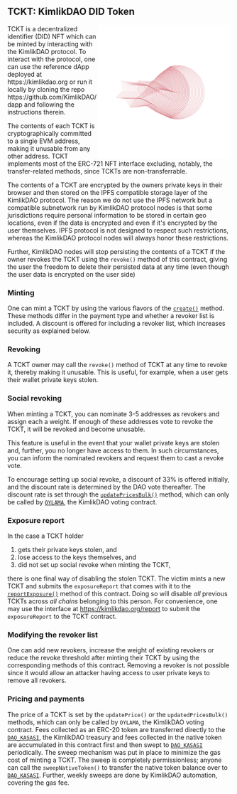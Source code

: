 ## TCKT: KimlikDAO DID Token

<img align="right" width="300" height="300" src="images/cover.svg">
TCKT is a decentralized identifier (DID) NFT which can be minted by
interacting with the KimlikDAO protocol. To interact with the protocol,
one can use the reference dApp deployed at https://kimlikdao.org or run it
locally by cloning the repo https://github.com/KimlikDAO/dapp and following
the instructions therein.

The contents of each TCKT is cryptographically committed to a single EVM
address, making it unusable from any other address.
TCKT implements most of the ERC-721 NFT interface excluding, notably, the
transfer-related methods, since TCKTs are non-transferrable.

The contents of a TCKT are encrypted by the owners private keys in their
browser and then stored on the IPFS compatible storage layer of the KimlikDAO
protocol. The reason we do not use the IPFS network but a compatible 
subnetwork run by KimlikDAO protocol nodes is that some jurisdictions
require personal information to be stored in certain geo locations, even
if the data is encrypted and even if it's encrypted by the user themselves.
IPFS protocol is not designed to respect such restrictions, whereas the
KimlikDAO protocol nodes will always honor these restrictions.

Further, KimlikDAO nodes will stop persisting the contents of a TCKT if
the owner revokes the TCKT using the `revoke()` method of this contract,
giving the user the freedom to delete their persisted data at any time
(even though the user data is encrypted on the user side)

### Minting

One can mint a TCKT by using the various flavors of the [`create()`](https://github.com/KimlikDAO/TCKT/blob/main/contracts/TCKT.sol#L192-L196) method.
These methods differ in the payment type and whether a revoker list is
included. A discount is offered for including a revoker list, which increases
security as explained below.

### Revoking

A TCKT owner may call the `revoke()` method of TCKT at any time
to revoke it, thereby making it unusable. This is useful, for example,
when a user gets their wallet private keys stolen.

### Social revoking

When minting a TCKT, you can nominate 3-5 addresses as revokers and assign
each a weight. If enough of these addresses vote to revoke the TCKT, it will
be revoked and become unusable.

This feature is useful in the event that your wallet private keys are stolen
and, further, you no longer have access to them. In such circumstances, you
can inform the nominated revokers and request them to cast a revoke vote.

To encourage setting up social revoke, a discount of 33% is offered
initially, and the discount rate is determined by the DAO vote thereafter.
The discount rate is set through the [`updatePricesBulk()`](https://github.com/KimlikDAO/TCKT/blob/main/contracts/TCKT.sol#L672-L687)
method, which can only be called by
[`OYLAMA`](https://github.com/KimlikDAO/Oylama), the KimlikDAO voting contract.

### Exposure report

In the case a TCKT holder

1. gets their private keys stolen, and
2. lose access to the keys themselves, and
3. did not set up social revoke when minting the TCKT,

there is one final way of disabling the stolen TCKT. The victim mints a new
TCKT and submits the `exposureReport` that comes with it to the
[`reportExposure()`](https://github.com/KimlikDAO/TCKT/blob/main/contracts/TCKT.sol#L737-L776)
method of this contract. Doing so will disable _all_
previous TCKTs across _all chains_ belonging to this person. For convenience,
one may use the interface at https://kimlikdao.org/report to submit the
`exposureReport` to the TCKT contract.

### Modifying the revoker list

One can add new revokers, increase the weight of existing revokers or reduce
the revoke threshold after minting their TCKT by using the corresponding
methods of this contract. Removing a revoker is not
possible since it would allow an attacker having access to user private keys to
remove all revokers.

### Pricing and payments

The price of a TCKT is set by the `updatePrice()` or the `updatedPricesBulk()`
methods, which can only be called by `OYLAMA`, the KimlikDAO voting
contract.
Fees collected as an ERC-20 token are transferred directly to the
[`DAO_KASASI`](https://github.com/KimlikDAO/DAOKasasi), the KimlikDAO treasury
and fees collected in the native token
are accumulated in this contract first and then swept to [`DAO_KASASI`](https://github.com/KimlikDAO/DAOKasasi)
periodically. The sweep mechanism was put in place to minimize the gas cost
of minting a TCKT. The sweep is completely permissionless; anyone can call
the `sweepNativeToken()` to transfer the native token balance over to
[`DAO_KASASI`](https://github.com/KimlikDAO/DAOKasasi).
Further, weekly sweeps are done by KimlikDAO automation, covering the gas fee.
